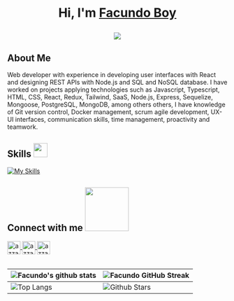 <h1 align="center">Hi, I'm <a href="https://facundo-boy.vercel.app/" target="blank">
Facundo Boy</a>
<p align="center">
  <a href="https://github.com/DenverCoder1/readme-typing-svg"><img src="https://readme-typing-svg.herokuapp.com?lines=Fullstack+developer;Frontend+developer;Backend+developer&center=true&width=500&height=50"></a>
</p>

<h2 align="left">About Me</h2>
<p>
  Web developer with experience in developing user interfaces with React and designing REST APIs with
Node.js and SQL and NoSQL database. I have worked on projects applying technologies such as Javascript, Typescript,
HTML, CSS, React, Redux, Tailwind, SaaS, Node.js, Express, Sequelize, Mongoose, PostgreSQL, MongoDB, among others
others, I have knowledge of Git version control, Docker management, scrum agile development,
UX-UI interfaces, communication skills, time management, proactivity and teamwork.
</p>

<h2> Skills <img src = "https://media2.giphy.com/media/QssGEmpkyEOhBCb7e1/giphy.gif?cid=ecf05e47a0n3gi1bfqntqmob8g9aid1oyj2wr3ds3mg700bl&rid=giphy.gif" width = 32px> </h2>

[![My Skills](https://skillicons.dev/icons?i=js,ts,html,css,react,redux,bootstrap,tailwind,nodejs,express,postgres,mysql,mongodb,postman,git,docker&perline=8&theme=dark)](https://skillicons.dev)

<h2> Connect with me <img src='https://raw.githubusercontent.com/ShahriarShafin/ShahriarShafin/main/Assets/handshake.gif' width="100px"> </h2>

<a href="https://www.linkedin.com/in/facundo-boy-b7a368248/" target="blank">
  <img align="center"
         src="https://img.shields.io/badge/linkedin-%231DA1F2.svg?color=405DE6&style=for-the-badge&logo=linkedin&logoColor=white"
         alt="azzar" height="30"/>
</a>
 <a href="mailto:boyfacundo45@gmail.com" target="blank">
   <img align="center"
         src="https://img.shields.io/badge/gmail-EA4335.svg?style=for-the-badge&logo=gmail&logoColor=white"
         alt="azzar" height="30"/>
 </a>
<a href="https://wa.me/+5492364692584" target="blank">
  <img align="center"
         src="https://img.shields.io/badge/whatsapp-4B7F1.svg?style=for-the-badge&logo=whatsapp&logoColor=white"
         alt="azzar" height="30"/>
</a>

<br>


  <br>
  

| ![Facundo's github stats](https://github-readme-stats.vercel.app/api?username=Facu-J-Boy&show_icons=true&theme=tokyonight) | ![Facundo GitHub Streak](https://github-readme-streak-stats.herokuapp.com/?user=Facu-J-Boy&theme=tokyonight) |
| --- | --- |
| ![Top Langs](https://github-readme-stats.vercel.app/api/top-langs/?username=Facu-J-Boy&theme=tokyonight) | ![Github Stars](https://github-readme-stats.vercel.app/api?username=Facu-J-Boy&show_icons=true&locale=en&count_private=true&hide_rank=true&custom_title=My%20GitHub%20Stats&disable_animations=true&theme=tokyonight) |


<br>


<br>
